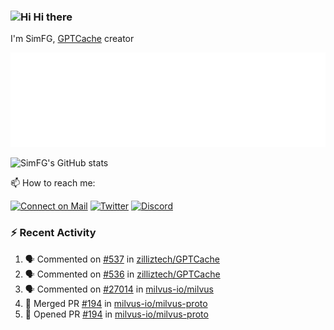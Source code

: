 ### <img src='https://qpluspicture.oss-cn-beijing.aliyuncs.com/6LjjQA/Hi.gif' alt='Hi' width="24"/> Hi there

I'm SimFG, [GPTCache](https://github.com/zilliztech/GPTCache) creator

![Metrics 👋](/metrics.plugin.followup.user.svg)

![SimFG's GitHub stats](https://github-readme-stats.vercel.app/api?username=SimFG&show_icons=true&theme=radical&count_private=true)

📫 How to reach me:

[![Connect on Mail](https://img.shields.io/badge/Ask%20me-anything-1abc9c.svg)](mailto:1142838399@qq.com)
[![Twitter](https://img.shields.io/twitter/follow/FogSim?style=social)](https://twitter.com/FogSim)
[![Discord](https://img.shields.io/discord/1092648432495251507?label=Discord&logo=discord)](https://discord.gg/Q8C6WEjSWV)

### :zap: Recent Activity

<!--START_SECTION:activity-->
1. 🗣 Commented on [#537](https://github.com/zilliztech/GPTCache/issues/537) in [zilliztech/GPTCache](https://github.com/zilliztech/GPTCache)
2. 🗣 Commented on [#536](https://github.com/zilliztech/GPTCache/issues/536) in [zilliztech/GPTCache](https://github.com/zilliztech/GPTCache)
3. 🗣 Commented on [#27014](https://github.com/milvus-io/milvus/issues/27014) in [milvus-io/milvus](https://github.com/milvus-io/milvus)
4. 🎉 Merged PR [#194](https://github.com/milvus-io/milvus-proto/pull/194) in [milvus-io/milvus-proto](https://github.com/milvus-io/milvus-proto)
5. 💪 Opened PR [#194](https://github.com/milvus-io/milvus-proto/pull/194) in [milvus-io/milvus-proto](https://github.com/milvus-io/milvus-proto)
<!--END_SECTION:activity-->


